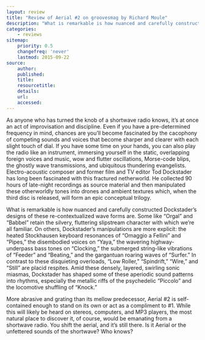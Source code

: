 ```yaml
---
layout: review
title: "Review of Aerial #2 on groovesmag by Richard Moule"
description: "What is remarkable is how nuanced and carefully constructed Dockstader’s designs of these re-contextualized wave forms are."
categories:
    - reviews
sitemap:
    priority: 0.5
    changefreq: 'never'
    lastmod: 2015-09-22
source:
    author:
    published:
    title:
    resourcetitle: 
    details:
    url: 
    accessed: 
---
```


As anyone who has turned the knob of a shortwave radio knows, it’s at once an act of improvisation and discipline. Even if you have a pre-determined frequency in mind, chances are you’ll become fascinated by the cacophony of competing sounds and voices that become sharper and clearer with each slight touch of dial. If you have some time on your hands, you can also play the radio like an instrument, immersing yourself in the static, overlapping foreign voices and music, wow and flutter oscillations, Morse-code blips, the ghostly wave transmissions, and ubiquitous thundering evangelists. Electro-acoustic composer and former film and TV editor Tod Dockstader has long been fascinated with this fractured netherworld. He collected 90 hours of late-night recordings as source material and then manipulated these otherworldly tones into drones and ambient textures which, when the third disc is released, will form an epic conceptual trilogy.

What is remarkable is how nuanced and carefully constructed Dockstader’s designs of these re-contextualized wave forms are. Some like “Orgal” and “Babbel” retain the silvery, fluttering slipstream character with which we’re all familiar. On others, Dockstader’s manipulations are more explicit: the heated Stockhausen keyboard resonances of “Omaggio a Fellini” and “Pipes,” the disembodied voices on “Yaya,” the wavering highway-underpass bass tones on “Clocking,” the submerged string-like vibrations of “Feeder” and “Beating,” and the gargantuan roaring waves of “Surfer.” In contrast to these disquieting overloads, “Low Roller,” “Spindrift,” “Wire,” and “Still” are placid respites. Amid these densely, layered, swirling sonic miasmas, Dockstader has shaped some of these aperiodic sound patterns into rhythms, especially the metallic riffs of the psychedelic “Piccolo” and the locomotive shuffling of “Knock.”

More abrasive and grating than its mellow predecessor, Aerial #2 is self-contained enough to stand on its own or act as a compliment to #1. While this will likely be heard on stereos, computers, and MP3 players, the most natural place to discover it, of course, would be emanating from a shortwave radio. You shift the aerial, and it’s still there. Is it Aerial or the unfettered sounds of the shortwave? Who knows?


